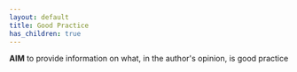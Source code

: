 ```yaml
---
layout: default
title: Good Practice
has_children: true
---
```


**AIM** to provide information on what, in the author's opinion, is good practice


